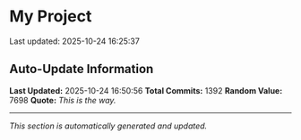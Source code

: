 # My Project


Last updated: 2025-10-24 16:25:37























































































































































































































































































































































































































































































































































































































































































































































































































































































































































































































































































































































































































































































































































































































































































































































































































































































































































































































































## Auto-Update Information

**Last Updated:** 2025-10-24 16:50:56
**Total Commits:** 1392
**Random Value:** 7698
**Quote:** _This is the way._

---
_This section is automatically generated and updated._